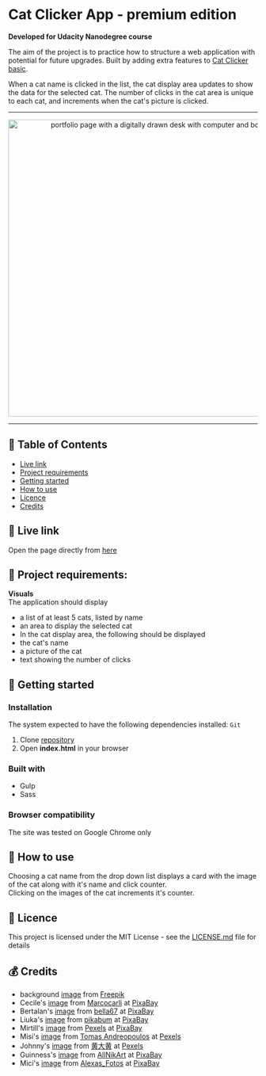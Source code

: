 # Cat Clicker App - premium edition

**Developed for Udacity Nanodegree course**  

The aim of the project is to practice how to structure a web application with potential for future upgrades.
Built by adding extra features to [Cat Clicker basic](https://github.com/jpacsai/GoogleUdacity_Nanodegree/tree/master/Nanodegree/Cat_Clicker/Basic).

When a cat name is clicked in the list, the cat display area updates to show the data for the selected cat.
The number of clicks in the cat area is unique to each cat, and increments when the cat's picture is clicked.

***

<p align="center">
  <img src="https://github.com/jpacsai/GoogleUdacity_Nanodegree/blob/master/Nanodegree/Cat_Clicker/Premium_Edition/images/screenshot.JPG" width="600" alt="portfolio page with a digitally drawn desk with computer and books"/>
</p>

***

## 📑 Table of Contents
* [Live link](#live-link)
* [Project requirements](#project-requirements)
* [Getting started](#getting-started)
* [How to use](#how-to-use)
* [Licence](#licence)
* [Credits](#credits)

## 🔗 Live link  
Open the page directly from [here](https://jpacsai.github.io/GoogleUdacity_Nanodegree/Nanodegree/Cat_Clicker/Premium_Edition/dist/)  

## 📌 Project requirements:
**Visuals**  
The application should display
- a list of at least 5 cats, listed by name
- an area to display the selected cat
- In the cat display area, the following should be displayed
- the cat's name
- a picture of the cat
- text showing the number of clicks

## 🏁 Getting started

### Installation  
The system expected to have the following dependencies installed: `Git`

1. Clone [repository](https://github.com/jpacsai/Neighborhood-App)
2. Open **index.html** in your browser

### Built with  
* Gulp
* Sass

### Browser compatibility  
The site was tested on Google Chrome only

## 🍴 How to use 
Choosing a cat name from the drop down list displays a card with the image of the cat along with it's name and click counter.  
Clicking on the images of the cat increments it's counter.

## 📜 Licence

This project is licensed under the MIT License - see the [LICENSE.md](https://github.com/jpacsai/GoogleUdacity_Nanodegree/tree/master) file for details

## 💰 Credits
- background [image](https://www.freepik.com/free-vector/cats-pattern_1259818.htm#term=cat%20background%20pattern&page=1&position=16) from [Freepik](https://www.freepik.com/)
- Cecile's [image](https://pixabay.com/en/cat-eyes-green-eyes-domestic-cat-2151830/) from [Marcocarli](https://pixabay.com/en/users/Marcocarli-4847725/) at [PixaBay](https://pixabay.com/)
- Bertalan's [image](https://pixabay.com/en/cat-silhouette-cats-silhouette-694730/) from [bella67](https://pixabay.com/en/users/bella67-887962/) at [PixaBay](https://pixabay.com/)
- Liuka's [image](https://pixabay.com/en/cat-relaxation-rest-feline-animal-649164/) from [pikabum](https://pixabay.com/en/users/pikabum-273706/) at [PixaBay](https://pixabay.com/)
- Mirtill's [image](https://pixabay.com/en/adorable-animal-blue-eyes-blur-1866475/) from [Pexels](https://pixabay.com/en/users/Pexels-2286921/) at [PixaBay](https://pixabay.com/)
- Misi's [image](https://www.pexels.com/photo/adult-brown-tabby-cat-747795/) from [Tomas Andreopoulos](https://www.pexels.com/@tomas-andreopoulos-230338) at [Pexels](https://www.pexels.com/)
- Johnny's [image](https://www.pexels.com/photo/gray-and-white-cat-lying-on-black-suede-sofa-958181/) from [黄大黄](https://www.pexels.com/@350647) at [Pexels](https://www.pexels.com/)
- Guinness's [image](https://pixabay.com/en/kitten-cat-fluffy-cat-cute-animals-227009/) from [AllNikArt](https://pixabay.com/en/users/AllNikArt-65709/) at [PixaBay](https://pixabay.com/)
- Mici's [image](https://pixabay.com/en/cat-british-shorthair-mieze-1577119/) from [Alexas_Fotos](https://pixabay.com/en/users/Alexas_Fotos-686414/) at [PixaBay](https://pixabay.com/)
